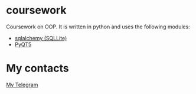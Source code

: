 # coursework
Coursework on OOP. It is written in python and uses the following modules:  
- [sqlalchemy (SQLLite)](https://pypi.org/project/SQLAlchemy/)  
- [PyQT5](https://pypi.org/project/PyQt5/)  
# My contacts
[My Telegram](https://t.me/corneizer "lol")
